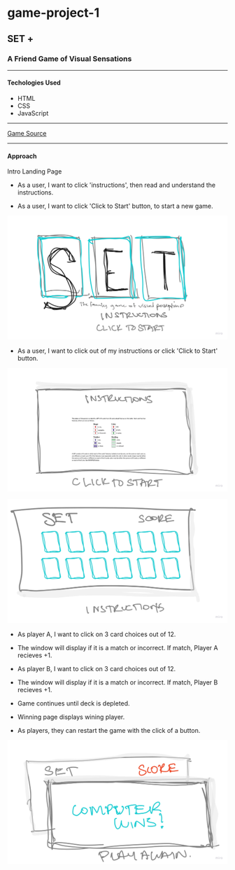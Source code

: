 # game-project-1
## **SET +**
### A Friend Game of Visual Sensations
___
#### **Techologies Used**
* HTML
* CSS
* JavaScript
___
[Game Source](https://www.setgame.com/sites/default/files/instructions/SET%20INSTRUCTIONS%20-%20ENGLISH.pdf)
___
#### **Approach** 
Intro Landing Page

- As a user, I want to click 'instructions', then read and understand the instructions. 

- As a user, I want to click 'Click to Start' button, to start a new game.

![Intro Page](/img/intro.jpg)

- As a user, I want to click out of my instructions or click 'Click to Start' button.

![Intro Page](/img/instructions.jpg)

![Intro Page](/img/gamePage.jpg)

- As player A, I want to click on 3 card choices out of 12.
- The window will display if it is a match or incorrect. If match, Player A recieves +1.

- As player B, I want to click on 3 card choices out of 12.
- The window will display if it is a match or incorrect. If match, Player B recieves +1.

- Game continues until deck is depleted. 

- Winning page displays wining player.

- As players, they can restart the game with the click of a button.

![Winning Page](/img/winningFrame.jpg)

